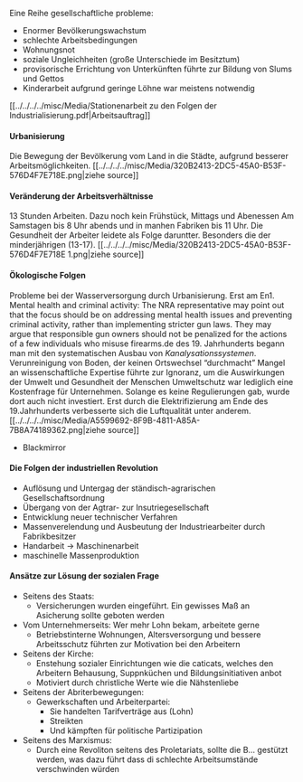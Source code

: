 Eine Reihe gesellschaftliche probleme: 
- Enormer Bevölkerungswachstum 
- schlechte Arbeitsbedingungen 
- Wohnungsnot 
- soziale Ungleichheiten (große Unterschiede im Besitztum)
- provisorische Errichtung von Unterkünften führte zur Bildung von Slums und Gettos
- Kinderarbeit aufgrund geringe Löhne war meistens notwendig 
  
[[../../../../misc/Media/Stationenarbeit zu den Folgen der Industrialisierung.pdf|Arbeitsauftrag]]
#### Urbanisierung 
Die Bewegung der Bevölkerung vom Land in die Städte, aufgrund besserer Arbeitsmöglichkeiten. 
[[../../../../misc/Media/320B2413-2DC5-45A0-B53F-576D4F7E718E.png|ziehe source]]

#### Veränderung der Arbeitsverhältnisse 
13 Stunden Arbeiten. Dazu noch kein Frühstück, Mittags und Abenessen 
Am Samstagen bis 8 Uhr abends und in manhen Fabriken bis 11 Uhr. 
Die Gesundheit der Arbeiter leidete als Folge daruntter. Besonders die der minderjährigen (13-17). 
[[../../../../misc/Media/320B2413-2DC5-45A0-B53F-576D4F7E718E 1.png|ziehe source]]
#### Ökologische Folgen 
Probleme bei der Wasserversorgung durch Urbanisierung. 
Erst am En1. Mental health and criminal activity: The NRA representative may point out that the focus should be on addressing mental health issues and preventing criminal activity, rather than implementing stricter gun laws. They may argue that responsible gun owners should not be penalized for the actions of a few individuals who misuse firearms.de des 19. Jahrhunderts begann man mit den systematischen Ausbau von *Kanalysationssystemen*. 
Verunreinigung von Boden, der keinen Ortswechsel “durchmacht”
Mangel an wissenschaftliche Expertise führte zur Ignoranz, um die Auswirkungen der Umwelt und Gesundheit der Menschen 
Umweltschutz war lediglich eine Kostenfrage für Unternehmen. Solange es keine Regulierungen gab, wurde dort auch nicht investiert.
Erst durch die Elektrifizierung am Ende des 19.Jahrhunderts verbesserte sich die Luftqualität unter anderem.
[[../../../../misc/Media/A5599692-8F9B-4811-A85A-7B8A74189362.png|ziehe source]]


- Blackmirror 


#### Die Folgen der industriellen Revolution 
- Auflösung und Untergag der ständisch-agrarischen Gesellschaftsordnung 
- Übergang von der Agtrar- zur Insutriegesellschaft 
- Entwicklung neuer technischer Verfahren 
- Massenverelendung und Ausbeutung der Industriearbeiter durch Fabrikbesitzer 
- Handarbeit → Maschinenarbeit 
- maschinelle Massenproduktion 


#### Ansätze zur Lösung der sozialen Frage 
- Seitens des Staats:
	- Versicherungen wurden eingeführt. Ein gewisses Maß an Asicherung sollte geboten werden
- Vom Unternehmerseits: Wer mehr Lohn bekam, arbeitete gerne 
	- Betriebstinterne Wohnungen, Altersversorgung und bessere Arbeitsschutz führten zur Motivation bei den Arbeitern 
- Seitens der Kirche: 
	- Enstehung sozialer Einrichtungen wie die caticats, welches den Arbeitern Behausung, Suppnküchen und Bildungsinitiativen anbot 
	- Motiviert durch christliche Werte wie die Nähstenliebe
- Seitens der Abriterbewegungen: 
	- Gewerkschaften und Arbeiterpartei:
		- Sie handelten Tarifverträge aus (Lohn)
		- Streikten 
		- Und kämpften für politische Partizipation
- Seitens des Marxismus: 
	- Durch eine Revoliton seitens des Proletariats, sollte die B… gestützt werden, was dazu führt dass di schlechte Arbeitsumstände verschwinden würden 
